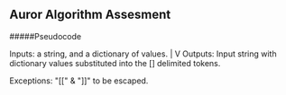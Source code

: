 ## Auror Algorithm Assesment


#####Pseudocode

Inputs: a string, and a dictionary of values.
|
V
Outputs: Input string with dictionary values substituted into the [] delimited tokens.

Exceptions: "[[" & "]]" to be escaped.